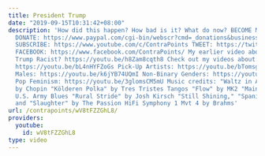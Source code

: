 ```yaml
---
title: President Trump
date: "2019-09-15T10:31:42+08:00"
description: 'How did this happen? How bad is it? What do now? BECOME MY PATRON: https://www.patreon.com/contrapoints
  DONATE: https://www.paypal.com/cgi-bin/webscr?cmd=_donations&business=QAXL4AUZAQY7C&lc=US&item_name=ContraPoints&currency_code=USD&bn=PP%2dDonationsBF%3abtn_donateCC_LG%2egif%3aNonHosted
  SUBSCRIBE: https://www.youtube.com/c/ContraPoints TWEET: https://twitter.com/ContraPoints
  FACEBOOK: https://www.facebook.com/ContraPoints/ My earlier video about Trump: Is
  Trump Racist? https://youtu.be/h8Zam8cqth8 Check out my videos about: Cultural Appropriation:
  https://youtu.be/bL4nHYFZoGs Pick-Up Artists: https://youtu.be/bTomsgnRZFk Alpha
  Males: https://youtu.be/k6jYB74UQmI Non-Binary Genders: https://youtu.be/36egVNVBqZU
  Pop Feminism: https://youtu.be/3glomsCM5mU Music credits: "Waltz in A-flat Major"
  by Chopin "Kölderen Polka" by Tres Tristes Tangos "Flow" by MK2 "Main Stem" by the
  U.S. Army Blues "Rural Stride" by Josh Kirsch "Still Shining," "Spanish Winter,"
  and "Slaughter" by The Passion HiFi Symphony 1 Mvt 4 by Brahms'
url: /contrapoints/wV8tFZZGhL8/
providers:
  youtube:
    id: wV8tFZZGhL8
type: video
---
```

